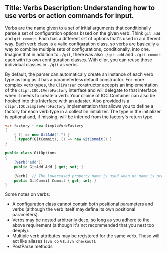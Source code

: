 Title: Verbs
Description: Understanding how to use verbs or action commands for input.
---

Verbs are the name given to a set of initial arguments that conditionally
parse a set of configuration options based on the given verb. Think
`git add` and `git commit`. Each has a different set of options that's
used in a different way. Each verb class is a valid configuration class,
so verbs are basically a way to combine multiple sets of configurations,
conditionally, into one. Imagine that in addition to `./git`, there was
also `./git-add` and `./git-commit` each with its own configuration classes.
With clipr, you can reuse those individual classes in `./git` as verbs.

By default, the parser can automatically create an instance of each verb
type as long as it has a parameterless default constructor. For more
complex verb types, the `CliParser` constructor accepts an implementation of
the `clipr.IOC.IVerbFactory` interface and will delegate to that interface
when it needs to create a verb. Your choice of IOC Container can also be
hooked into this Interface with an adapter. Also provided is a
`clipr.IOC.SimpleVerbFactory` implementation that allows you to define
a factory for each verb type in a collection initializer. The type in
the initializer is optional and, if missing, will be inferred from the
factory's return type.

```csharp
var factory = new SimpleVerbFactory
{
	{ () => new GitAdd(".") }
	{ typeof(GitCommit), () => new GitCommit() }
}
```

```csharp
public class GitOptions
{
	[Verb("add")]
	public GitAdd Add { get; set; }

	[Verb]  // The lowercased property name is used when no name is provided
	public GitCommit Commit { get; set; }
}
```

Some notes on verbs:

  * A configuration class cannot contain both positional parameters and
    verbs (although the verb itself may define its own positional parameters).
  * Verbs may be nested arbitrarily deep, so long as you adhere to the
    above requirement (although it's not recommended that you nest too
    deeply).
  * Multiple verb attributes may be registered for the same verb. These
    will act like aliases (`svn co` vs. `svn checkout`).
  * PostParse methods 